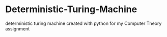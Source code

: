 # Deterministic-Turing-Machine
deterministic turing machine created with python for my Computer Theory assignment 
